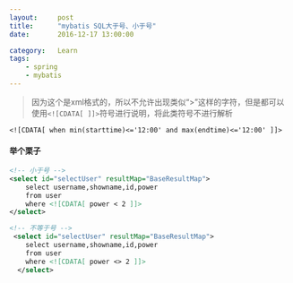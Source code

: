 ```yaml
---
layout:     post
title:      "mybatis SQL大于号、小于号"
date:       2016-12-17 13:00:00

category:   Learn
tags:
    - spring
    - mybatis
---
```


> 因为这个是xml格式的，所以不允许出现类似“>”这样的字符，但是都可以使用`<![CDATA[ ]]>`符号进行说明，将此类符号不进行解析

```
<![CDATA[ when min(starttime)<='12:00' and max(endtime)<='12:00' ]]>   
```

#### 举个栗子

```xml
<!-- 小于号 -->
<select id="selectUser" resultMap="BaseResultMap">
    select username,showname,id,power 
    from user 
    where <![CDATA[ power < 2 ]]>
</select>

<!-- 不等于号 -->
 <select id="selectUser" resultMap="BaseResultMap">
    select username,showname,id,power
    from user 
    where <![CDATA[ power <> 2 ]]>
  </select>
```


